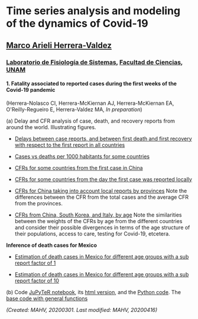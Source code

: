 # Time series analysis and modeling of the dynamics of Covid-19
## [Marco Arieli Herrera-Valdez](https://mahv13.wordpress.com)
### [Laboratorio de Fisiología de Sistemas](https://www.google.com/url?sa=t&rct=j&q=&esrc=s&source=web&cd=5&cad=rja&uact=8&ved=2ahUKEwi9p4KJidroAhUMi6wKHYrSBWcQFjAEegQIAhAB&url=https%3A%2F%2Fmarcoh48.wixsite.com%2Ffisiologiasistemasfc&usg=AOvVaw1RFgV1gOqxbpBJT3Bl6WEq), [Facultad de Ciencias](https://www.google.com/url?sa=t&rct=j&q=&esrc=s&source=web&cd=1&cad=rja&uact=8&ved=2ahUKEwjbiNnQrtvoAhUJA6wKHVI0BXMQFjAAegQIGRAD&url=http%3A%2F%2Fwww.fciencias.unam.mx%2F&usg=AOvVaw1dMRMU_F-IcpmaB1y1H4px), [UNAM](https://www.google.com/url?sa=t&rct=j&q=&esrc=s&source=web&cd=1&cad=rja&uact=8&ved=2ahUKEwivy6_irtvoAhUDaq0KHQVoCcAQFjAAegQIGhAD&url=https%3A%2F%2Fwww.unam.mx%2F&usg=AOvVaw0YWCGJ7FEpDwkcT3EYH-aM)


#### 1. Fatality associated to reported cases during the first weeks of the Covid-19 pandemic

(Herrera-Nolasco CI, Herrera-McKiernan AJ, Herrera-McKiernan EA, O'Reilly-Regueiro E, Herrera-Valdez MA, *In preparation*)

(a) Delay and CFR analysis of case, death, and recovery reports from around the world.
Illustrating figures.

- [Delays between case reports, and between first death and first recovery with respect to the first report in all countries](tsam_Covid19_figures/tsam_Covid19_JHU_delaysAllCountries.png)

- [Cases vs deaths per 1000 habitants for some countries](tsam_Covid19_figures/tsam_Covid19_JHU_cases-deaths_x1000000_JHU.png)

- [CFRs for some countries from the first case in China](tsam_Covid19_figures/tsam_Covid19_cfr_JHU_fromFirstCaseInChina.png)

- [CFRs for some countries from the day the first case was reported locally](tsam_Covid19_figures/tsam_Covid19_JHU_cfr_fromFirstLocalCase.png)

- [CFRs for China taking into account local reports by provinces](tsam_Covid19_figures/tsam_Covid19_JHU_cfr_ProvincesChina_fromFirstLocalReport.png) Note the differences between the CFR from the total cases and the average CFR from the provinces.

- [CFRs from China, South Korea, and Italy, by age](tsam_Covid19_figures/tsam_Covid19_JHU_cfr+propDeathCases_ByAge_China+SKorea+Italy_OneFigure.png) Note the similarities between the weights of the CFRs by age from the different countries and consider their possible divergences in terms of the age structure of their populations, access to care, testing for Covid-19, etcetera.

**Inference of death cases for Mexico**
- [Estimation of death cases in Mexico for different age groups with a sub report factor of 1](tsam_Covid19_figures/tsam_Covid19_JHU_cfr+propDeathCasesByAgeTS_EstimatesMexico_subReportFactor1.png)

- [Estimation of death cases in Mexico for different age groups with a sub report factor of 10](tsam_Covid19_figures/tsam_Covid19_JHU_cfr+propDeathCasesByAgeTS_EstimatesMexico_subReportFactor10.png)

(b) Code
[JuPyTeR notebook](tsam_Covid19_cfrAnalysis/tsam_Covid19_JHU_cfr_Jan2020-.ipynb), its [html version](tsam_Covid19_cfrAnalysis/tsam_Covid19_JHU_cfr_Jan2020-.html), and the [Python  code](tsam_Covid19_cfrAnalysis/tsam_Covid19_JHU_cfr_Jan2020-.py). The [base code with general functions](tsam_Covid19_baseCode.py)

_(Created: MAHV, 20200301. Last modified: MAHV, 20200416)_

